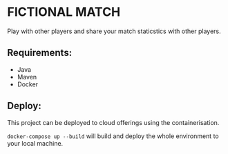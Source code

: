 # FICTIONAL MATCH

Play with other players and share your match staticstics with other players.

## Requirements:
 * Java
 * Maven
 * Docker
 
## Deploy:

This project can be deployed to cloud offerings using the containerisation.
 
`docker-compose up --build` will build and deploy the whole environment to your local machine.